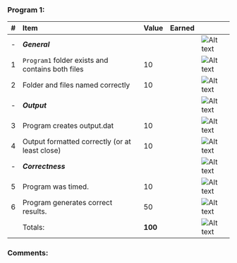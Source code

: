 ### Program 1:
| #   | Item                                             | Value   | Earned   |                |
|:----|:-------------------------------------------------|:--------|:---------|:---------------|
| -   | ***General***                                    |         |          | ![Alt text][1] |
| 1   | `Program1` folder exists and contains both files | 10      |          | ![Alt text][1] |
| 2   | Folder and files named correctly                 | 10      |          | ![Alt text][1] |
| -   | ***Output***                                     |         |          | ![Alt text][1] |
| 3   | Program creates output.dat                       | 10      |          | ![Alt text][1] |
| 4   | Output formatted correctly (or at least close)   | 10      |          | ![Alt text][1] |
| -   | ***Correctness***                                |         |          | ![Alt text][1] |
| 5   | Program was timed.                               | 10      |          | ![Alt text][1] |
| 6   | Program generates correct results.               | 50      |          | ![Alt text][1] |
|     | Totals:                                          | **100** |          | ![Alt text][1] |
### Comments:
```

```

[1]: http://f.cl.ly/items/3E231i211n2E042B1U3K/right.png  "Correct"
[2]: http://f.cl.ly/items/2X473C1Q1F2x3S1E4231/wrong.gif  "Incorrect"
[3]: http://f.cl.ly/items/1A0d2Q1J1N1u0C3g0C1s/null.gif  "Errors"

